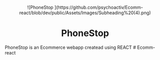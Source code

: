 
<p align="center">
  ![PhoneStop ](https://github.com/psychoactiv/Ecomm-react/blob/dev/public/Assets/Images/Subheading%20(4).png)
 <h1 align="center">
    PhoneStop 
</h1>
</p>
PhoneStop is an Ecommerce webapp createad using REACT
# Ecomm-react
